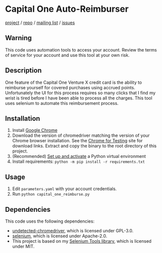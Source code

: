 Capital One Auto-Reimburser
===========================

[project](https://sr.ht/~logankirkland/capital-one-reimburse/) /
[repo](https://git.sr.ht/~logankirkland/capital-one-reimburse) /
[mailing list](https://lists.sr.ht/~logankirkland/capital-one-reimburse) /
[issues](https://todo.sr.ht/~logankirkland/capital-one-reimburse)

Warning
-------
This code uses automation tools to access your account. Review the terms
of service for your account and use this tool at your own risk.

Description
-----------

One feature of the Capital One Venture X credit card is the ability
to reimburse yourself for covered purchases using accrued points.
Unfortunately the UI for this process requires so many clicks that I
find my wrist is tired before I have been able to process all the
charges. This tool uses selenium to automate this reimbursement process.

Installation
------------

1. Install [Google Chrome](https://www.google.com/chrome/)
2. Download the version of chromedriver matching the version of your
   Chrome browser installation. See the
   [Chrome for Testing](https://googlechromelabs.github.io/chrome-for-testing/)
   site for download links. Extract and copy the binary to the root 
   directory of this project.
3. (Recommended) [Set up and activate](https://docs.python.org/3/library/venv.html#creating-virtual-environments)
   a Python virtual environment
4. Install requirements: `python -m pip install -r requirements.txt`

Usage
-----

1. Edit `parameters.yaml` with your account credentials.
2. Run `python capital_one_reimburse.py`

Dependencies
------------

This code uses the following dependencies:

- [undetected-chromedriver](https://github.com/ultrafunkamsterdam/undetected-chromedriver),
  which is licensed under GPL-3.0.
- [selenium](https://github.com/SeleniumHQ/Selenium), which is licensed
  under Apache-2.0.
- This project is based on my [Selenium Tools library](https://git.sr.ht/~logankirkland/selenium-tools),
  which is licensed under MIT.